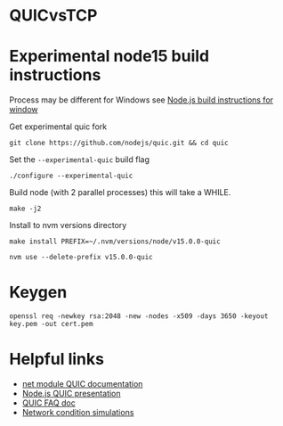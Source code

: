 # QUICvsTCP

# Experimental node15 build instructions
Process may be different for Windows see [Node.js build instructions for window](https://github.com/nodejs/node/blob/master/BUILDING.md#windows)

Get experimental quic fork
```console
git clone https://github.com/nodejs/quic.git && cd quic
```

Set the `--experimental-quic` build flag
```console
./configure --experimental-quic
```

Build node (with 2 parallel processes) this will take a WHILE.
```console
make -j2
```

Install to nvm versions directory
```console
make install PREFIX=~/.nvm/versions/node/v15.0.0-quic

nvm use --delete-prefix v15.0.0-quic
```



# Keygen
```console
openssl req -newkey rsa:2048 -new -nodes -x509 -days 3650 -keyout key.pem -out cert.pem
```

# Helpful links
 - [net module QUIC documentation](https://www.apiref.com/nodejs/quic.html)
 - [Node.js QUIC presentation](https://slides.com/trivikram/nodejs-quic-http3-cascadiajs)
 - [QUIC FAQ doc](https://docs.google.com/document/d/1lmL9EF6qKrk7gbazY8bIdvq3Pno2Xj_l_YShP40GLQE/edit?pli=1#!)
 - [Network condition simulations](https://medium.com/docler-engineering/network-issues-simulation-how-to-test-against-bad-network-conditions-b28f651d8a96)